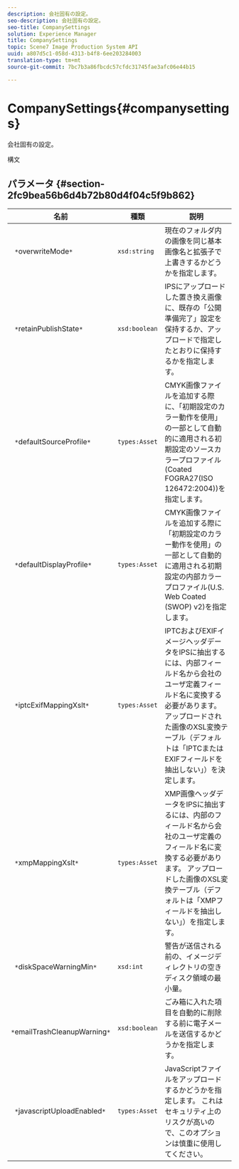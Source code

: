 ```yaml
---
description: 会社固有の設定。
seo-description: 会社固有の設定。
seo-title: CompanySettings
solution: Experience Manager
title: CompanySettings
topic: Scene7 Image Production System API
uuid: a807d5c1-058d-4313-b4f8-6ee203284003
translation-type: tm+mt
source-git-commit: 7bc7b3a86fbcdc57cfdc31745fae3afc06e44b15

---
```



# CompanySettings{#companysettings}

会社固有の設定。

構文

## パラメータ {#section-2fc9bea56b6d4b72b80d4f04c5f9b862}

| 名前 | 種類 | 説明 |
|---|---|---|
| ` *`overwriteMode`*` | `xsd:string` | 現在のフォルダ内の画像を同じ基本画像名と拡張子で上書きするかどうかを指定します。 |
| ` *`retainPublishState`*` | `xsd:boolean` | IPSにアップロードした置き換え画像に、既存の「公開準備完了」設定を保持するか、アップロードで指定したとおりに保持するかを指定します。 |
| ` *`defaultSourceProfile`*` | `types:Asset` | CMYK画像ファイルを追加する際に、「初期設定のカラー動作を使用」の一部として自動的に適用される初期設定のソースカラープロファイル(Coated FOGRA27(ISO 126472:2004))を指定します。 |
| ` *`defaultDisplayProfile`*` | `types:Asset` | CMYK画像ファイルを追加する際に「初期設定のカラー動作を使用」の一部として自動的に適用される初期設定の内部カラープロファイル(U.S. Web Coated (SWOP) v2)を指定します。 |
| ` *`iptcExifMappingXslt`*` | `types:Asset` | IPTCおよびEXIFイメージヘッダデータをIPSに抽出するには、内部フィールド名から会社のユーザ定義フィールド名に変換する必要があります。 アップロードされた画像のXSL変換テーブル（デフォルトは「IPTCまたはEXIFフィールドを抽出しない」）を決定します。 |
| ` *`xmpMappingXslt`*` | `types:Asset` | XMP画像ヘッダデータをIPSに抽出するには、内部のフィールド名から会社のユーザ定義のフィールド名に変換する必要があります。 アップロードした画像のXSL変換テーブル（デフォルトは「XMPフィールドを抽出しない」）を指定します。 |
| ` *`diskSpaceWarningMin`*` | `xsd:int` | 警告が送信される前の、イメージディレクトリの空きディスク領域の最小量。 |
| ` *`emailTrashCleanupWarning`*` | `xsd:boolean` | ごみ箱に入れた項目を自動的に削除する前に電子メールを送信するかどうかを指定します。 |
| ` *`javascriptUploadEnabled`*` | `types:Asset` | JavaScriptファイルをアップロードするかどうかを指定します。 これはセキュリティ上のリスクが高いので、このオプションは慎重に使用してください。 |

